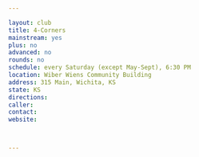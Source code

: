 ```yaml
---

layout: club
title: 4-Corners
mainstream: yes
plus: no
advanced: no
rounds: no
schedule: every Saturday (except May-Sept), 6:30 PM
location: Wiber Wiens Community Building
address: 315 Main, Wichita, KS
state: KS
directions: 
caller: 
contact: 
website: 



---
```


